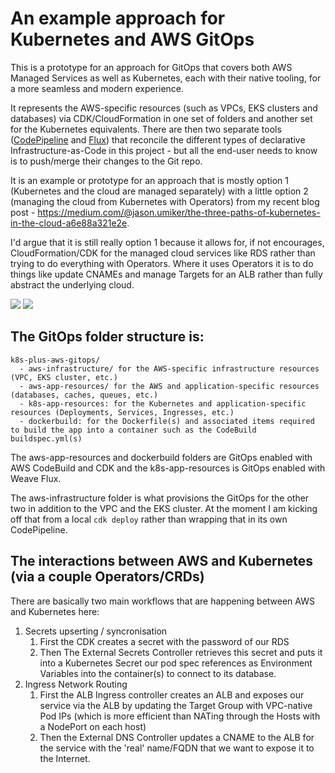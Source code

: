# An example approach for Kubernetes and AWS GitOps

This is a prototype for an approach for GitOps that covers both AWS Managed Services as well as Kubernetes, each with their native tooling, for a more seamless and modern experience.

It represents the AWS-specific resources (such as VPCs, EKS clusters and databases) via CDK/CloudFormation in one set of folders and another set for the Kubernetes equivalents. There are then two separate tools ([CodePipeline](https://aws.amazon.com/codepipeline/) and [Flux](https://github.com/fluxcd/flux)) that reconcile the different types of declarative Infrastructure-as-Code in this project - but all the end-user needs to know is to push/merge their changes to the Git repo.

It is an example or prototype for an approach that is mostly option 1 (Kubernetes and the cloud are managed separately) with a little option 2 (managing the cloud from Kubernetes with Operators) from my recent blog post - https://medium.com/@jason.umiker/the-three-paths-of-kubernetes-in-the-cloud-a6e88a321e2e.

I'd argue that it is still really option 1 because it allows for, if not encourages, CloudFormation/CDK for the managed cloud services like RDS rather than trying to do everything with Operators. Where it uses Operators it is to do things like update CNAMEs and manage Targets for an ALB rather than fully abstract the underlying cloud.

![](architecture-diagram.png)
![](architecture-diagram-2.png)

## The GitOps folder structure is:

```
k8s-plus-aws-gitops/
  - aws-infrastructure/ for the AWS-specific infrastructure resources (VPC, EKS cluster, etc.)
  - aws-app-resources/ for the AWS and application-specific resources (databases, caches, queues, etc.)
  - k8s-app-resources: for the Kubernetes and application-specific resources (Deployments, Services, Ingresses, etc.)
  - dockerbuild: for the Dockerfile(s) and associated items required to build the app into a container such as the CodeBuild buildspec.yml(s)
````

The aws-app-resources and dockerbuild folders are GitOps enabled with AWS CodeBuild and CDK and the k8s-app-resources is GitOps enabled with Weave Flux.

The aws-infrastructure folder is what provisions the GitOps for the other two in addition to the VPC and the EKS cluster. At the moment I am kicking off that from a local `cdk deploy` rather than wrapping that in its own CodePipeline.

## The interactions between AWS and Kubernetes (via a couple Operators/CRDs)

There are basically two main workflows that are happening between AWS and Kubernetes here:

1. Secrets upserting / syncronisation
    1. First the CDK creates a secret with the password of our RDS
    1. Then The External Secrets Controller retrieves this secret and puts it into a Kubernetes Secret our pod spec references as Environment Variables into the container(s) to connect to its database.
1. Ingress Network Routing
    1. First the ALB Ingress controller creates an ALB and exposes our service via the ALB by updating the Target Group with VPC-native Pod IPs (which is more efficient than NATing through the Hosts with a NodePort on each host)
    1. Then the External DNS Controller updates a CNAME to the ALB for the service with the 'real' name/FQDN that we want to expose it to the Internet.
